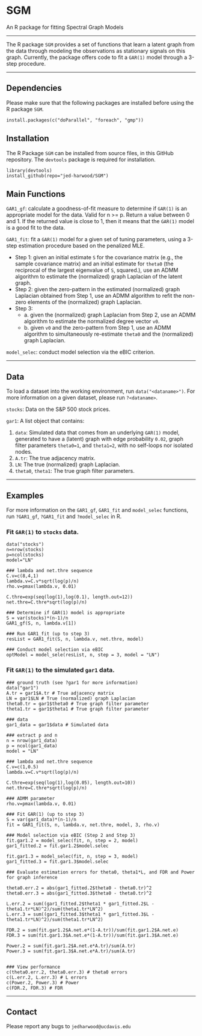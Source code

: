 # SGM
An R package for fitting Spectral Graph Models

*** 
The R package `SGM` provides a set of functions that learn a latent graph from the data through modeling the observations as stationary signals on this graph.  Currently, the package offers code to fit a `GAR(1)` model through a 3-step procedure.

*** 

## Dependencies 
Please make sure that the following packages are installed before using the R package `SGM`. 

```
install.packages(c("doParallel", "foreach", "gmp"))
```

## Installation
The R Package `SGM` can be installed from source files, in this GitHub repository.  The `devtools` package is required for installation.  
```
library(devtools)
install_github(repo="jed-harwood/SGM")
```

## Main Functions

`GAR1_gf`: calculate a goodness-of-fit measure to determine if `GAR(1)` is an appropriate model for the data. Valid for n >= p.  Return a value between $0$ and $1$. If the returned value is close to $1$, then it means that the `GAR(1)` model is a good fit to the data.

`GAR1_fit`: fit a `GAR(1)` model for a given set of tuning parameters, using a 3-step estimation procedure based on the penalized MLE.  
* Step 1: given an initial estimate `S` for the covariance matrix (e.g., the sample covariance matrix) and an initial estimate for `theta0` (the reciprocal of the largest eigenvalue of `S`, squared.), use an ADMM algorithm to estimate the (normalized) graph Laplacian of the latent graph.  
* Step 2: given the zero-pattern in the estimated (normalized) graph Laplacian obtained from Step 1, use an ADMM algorithm to refit the non-zero elements of the (normalized) graph Laplacian.
* Step 3:
    * a. given the (normalized) graph Laplacian from Step 2, use an ADMM algorithm to estimate the normalized degree vector `v0`.
    * b. given `v0` and the zero-pattern from Step 1, use an ADMM algorithm to simultaneously re-estimate `theta0` and the (normalized) graph Laplacian.

`model_selec`: conduct model selection via the eBIC criterion.

***

## Data
To load a dataset into the working environment, run `data("<dataname>")`.  For more information on a given dataset, please run `?<dataname>`.  

`stocks`: Data on the S&P 500 stock prices.

`gar1`:  A list object that contains:
1. `data`: Simulated data that comes from an underlying `GAR(1)` model, generated to have a (latent) graph with edge probability `0.02`, graph filter parameters `theta0=1`, and `theta1=2`, with no self-loops nor isolated nodes.
2. `A.tr`: The true adjacency matrix.
3. `LN`: The true (normalized) graph Laplacian.
4. `theta0`, `theta1`: The true graph filter parameters.  

*** 

## Examples

For more information on the `GAR1_gf`, `GAR1_fit` and `model_selec` functions, run `?GAR1_gf`, `?GAR1_fit` and `?model_selec` in R.  

### Fit `GAR(1)` to `stocks` data.
```
data("stocks")
n=nrow(stocks)
p=ncol(stocks)
model="LN"

### lambda and net.thre sequence
C.v=c(8,4,1)
lambda.v=C.v*sqrt(log(p)/n) 
rho.v=pmax(lambda.v, 0.01)

C.thre=exp(seq(log(1),log(0.1), length.out=12))
net.thre=C.thre*sqrt(log(p)/n)

### Determine if GAR(1) model is appropriate
S = var(stocks)*(n-1)/n
GAR1_gf(S, n, lambda.v[1])

### Run GAR1_fit (up to step 3)
resList = GAR1_fit(S, n, lambda.v, net.thre, model)

### Conduct model selection via eBIC
optModel = model_sele(resList, n, step = 3, model = "LN")
```


### Fit `GAR(1)` to the simulated `gar1` data. 
```
### ground truth (see ?gar1 for more information)
data("gar1")
A.tr = gar1$A.tr # True adjacency matrix
LN = gar1$LN # True (normalized) graph Laplacian
theta0.tr = gar1$theta0 # True graph filter parameter
theta1.tr = gar1$theta1 # True graph filter parameter

### data 
gar1_data = gar1$data # Simulated data

### extract p and n
n = nrow(gar1_data)
p = ncol(gar1_data)
model = "LN"

### lambda and net.thre sequence
C.v=c(1,0.5)  
lambda.v=C.v*sqrt(log(p)/n)

C.thre=exp(seq(log(1),log(0.05), length.out=10))
net.thre=C.thre*sqrt(log(p)/n)

### ADMM parameter 
rho.v=pmax(lambda.v, 0.01)

### Fit GAR(1) (up to step 3)
S = var(gar1_data)*(n-1)/n
fit = GAR1_fit(S, n, lambda.v, net.thre, model, 3, rho.v)

### Model selection via eBIC (Step 2 and Step 3)
fit.gar1.2 = model_selec(fit, n, step = 2, model)
gar1_fitted.2 = fit.gar1.2$model.selec

fit.gar1.3 = model_selec(fit, n, step = 3, model)
gar1_fitted.3 = fit.gar1.3$model.selec

### Evaluate estimation errors for theta0, theta1*L, and FDR and Power for graph inference 

theta0.err.2 = abs(gar1_fitted.2$theta0 - theta0.tr)^2
theta0.err.3 = abs(gar1_fitted.3$theta0 - theta0.tr)^2

L.err.2 = sum((gar1_fitted.2$theta1 * gar1_fitted.2$L - theta1.tr*LN)^2)/sum(theta1.tr*LN^2)
L.err.3 = sum((gar1_fitted.3$theta1 * gar1_fitted.3$L - theta1.tr*LN)^2)/sum(theta1.tr*LN^2)

FDR.2 = sum(fit.gar1.2$A.net.e*(1-A.tr))/sum(fit.gar1.2$A.net.e)
FDR.3 = sum(fit.gar1.3$A.net.e*(1-A.tr))/sum(fit.gar1.3$A.net.e)

Power.2 = sum(fit.gar1.2$A.net.e*A.tr)/sum(A.tr)
Power.3 = sum(fit.gar1.3$A.net.e*A.tr)/sum(A.tr)


### View performance
c(theta0.err.2, theta0.err.3) # theta0 errors
c(L.err.2, L.err.3) # L errors
c(Power.2, Power.3) # Power
c(FDR.2, FDR.3) # FDR 
```

***

## Contact
Please report any bugs to `jedharwood@ucdavis.edu`
